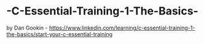 # -C-Essential-Training-1-The-Basics-
by Dan Gookin - https://www.linkedin.com/learning/c-essential-training-1-the-basics/start-your-c-essential-training
